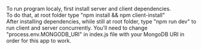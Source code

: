To run program localy, first install server and client dependencies. <br />
To do that, at root folder type "npm install && npm client-install" <br />
After installing dependencies, while still at root folder, type "npm run dev" to run client and server concurrently.
You'll need to change "process.env.MONGODB_URI" in index.js file with your MongoDB URI in order for this app to work.
